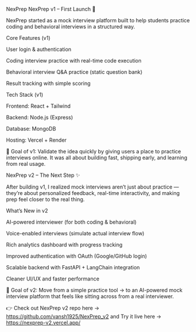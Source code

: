 NexPrep
NexPrep v1 – First Launch 🚀

NexPrep started as a mock interview platform built to help students practice coding and behavioral interviews in a structured way.

Core Features (v1)

User login & authentication

Coding interview practice with real-time code execution

Behavioral interview Q&A practice (static question bank)

Result tracking with simple scoring

Tech Stack (v1)

Frontend: React + Tailwind

Backend: Node.js (Express)

Database: MongoDB

Hosting: Vercel + Render

🎯 Goal of v1: Validate the idea quickly by giving users a place to practice interviews online. It was all about building fast, shipping early, and learning from real usage.

NexPrep v2 – The Next Step ✨

After building v1, I realized mock interviews aren’t just about practice — they’re about personalized feedback, real-time interactivity, and making prep feel closer to the real thing.

What’s New in v2

AI-powered interviewer (for both coding & behavioral)

Voice-enabled interviews (simulate actual interview flow)

Rich analytics dashboard with progress tracking

Improved authentication with OAuth (Google/GitHub login)

Scalable backend with FastAPI + LangChain integration

Cleaner UI/UX and faster performance

🎯 Goal of v2: Move from a simple practice tool → to an AI-powered mock interview platform that feels like sitting across from a real interviewer.

👉 Check out NexPrep v2 repo here -> https://github.com/vansh1925/NexPrep_v2 and Try it live here -> https://nexprep-v2.vercel.app/
